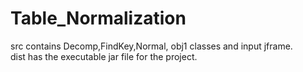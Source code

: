# Table_Normalization
src contains Decomp,FindKey,Normal, obj1 classes and input jframe.<br />
dist has the executable jar file for the project.<br />
